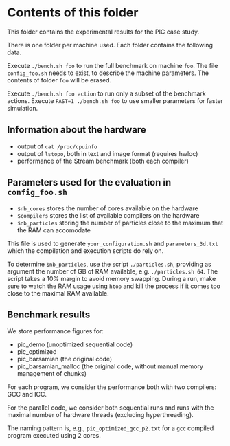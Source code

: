 
# Contents of this folder

This folder contains the experimental results for the PIC case study.

There is one folder per machine used. Each folder contains the following data.

Execute `./bench.sh foo` to run the full benchmark on machine `foo`.
The file `config_foo.sh` needs to exist, to describe the machine parameters.
The contents of folder `foo` will be erased.

Execute `./bench.sh foo action` to run only a subset of the benchmark actions.
Execute `FAST=1 ./bench.sh foo` to use smaller parameters for faster simulation.


## Information about the hardware

- output of `cat /proc/cpuinfo`
- output of `lstopo`, both in text and image format (requires hwloc)
- performance of the Stream benchmark (both each compiler)


## Parameters used for the evaluation in `config_foo.sh`
- `$nb_cores` stores the number of cores available on the hardware
- `$compilers` stores the list of available compilers on the hardware
- `$nb_particles` storing the number of particles close to the maximum that the RAM can accomodate

This file is used to generate `your_configuration.sh` and `parameters_3d.txt`
which the compilation and execution scripts do rely on.

To determine `$nb_particles`, use the script `./particles.sh`, providing as argument
the number of GB of RAM available, e.g. `./particles.sh 64`. The script takes a 10%
margin to avoid memory swapping. During a run, make sure to watch the RAM usage using `htop`
and kill the process if it comes too close to the maximal RAM available.


## Benchmark results

We store performance figures for:
- pic_demo (unoptimized sequential code)
- pic_optimized
- pic_barsamian (the original code)
- pic_barsamian_malloc (the original code, without manual memory management of chunks)

For each program, we consider the performance both with two compilers: GCC and ICC.

For the parallel code, we consider both sequential runs and runs with the maximal
number of hardware threads (excluding hyperthreading).

The naming pattern is, e.g., `pic_optimized_gcc_p2.txt` for a `gcc` compiled
program executed using 2 cores.
